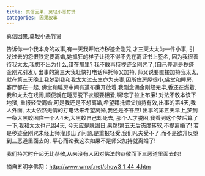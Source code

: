 ```yaml
---
title: 真信因果，莫轻小恶竹贤
categories: 因果故事
---
```


	   
真信因果,莫轻小恶竹贤

告诉你一个我本身的故事,有一天我开始持秽迹金刚咒,才三天太太为一件小事, 引发过去的怨恨铁定要离婚,她抓狂的样子让我不得不先在离证书上签名, 因为我很善待我太太,我想不出为什么,错在那里? 我不敢再持秽迹金刚咒了,(自己差测是秽迹金刚咒引发), 出事的第三天我赶快打电话拜托师父加持, 师父说要直接加持我太太, 就在第三天晚上我梦到我和我太太过去生亦为夫妻,因所住房屋很小,佛堂和睡房、客厅都在一起, 佛堂和睡房中间有道布廉开放着,我刚念诵金刚经完毕,香还在燃着, 我和太太在戏闹,顺便就在睡房脱下衣服要相爱,啊!忘了拉上布廉! 对法不敬本该下地狱, 重报轻受离婚,可是我还是不想离婚,希望拜托师父加持有效,出事的第4天,我人外面, 太太依然无情的打电话来希望离婚,我还是不答应! 出事的第五天早上,梦到一条大黑蛟困住一个人4天,大黑蛟自己却死去, 那个人才脱困,我看到这个梦后算了一下,我和太太也己困4天, 今天应是脱困日,果然!第五天后态度转软,不提离婚了! 若是秽迹金刚咒未经上师灌顶出了问题,是重报轻受,我们凡夫受不了,而不是欲升反堕到三恶道里面去的, 平心而论我这次如果不是师父加持就离婚了!

我们持咒时升起无比恭敬,从来没有人因对佛法的恭敬而下三恶道里面去的!

摘自五明学佛网：http://www.wmxf.net/show3_1_44_4.htm